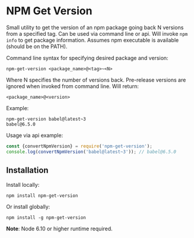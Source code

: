 # NPM Get Version

Small utility to get the version of an npm package going back N versions from a specified tag. Can be used via command line or api. Will invoke `npm info` to get package information. Assumes npm executable is available (should be on the PATH). 

Command line syntax for specifying desired package and version:
```
npm-get-version <package_name>@<tag>~<N>
```
Where N specifies the number of versions back. Pre-release versions are ignored when invoked from command line. Will return:
```
<package_name>@<version>
```
Example:
```
npm-get-version babel@latest~3
babel@6.5.0
```

Usage via api example:
```javascript
const {convertNpmVersion} = require('npm-get-version');
console.log(convertNpmVersion('babel@latest~3')); // babel@6.5.0
```

## Installation
Install locally:
```
npm install npm-get-version
```
Or install globally:
```
npm install -g npm-get-version
```

**Note**: Node 6.10 or higher runtime required.


